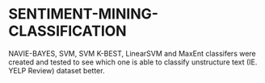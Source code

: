 # SENTIMENT-MINING-CLASSIFICATION
NAVIE-BAYES, SVM, SVM K-BEST, LinearSVM and MaxEnt classifers were created and tested to see
which one is able to classify unstructure text (IE. YELP Review) dataset better. 
